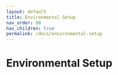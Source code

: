 ```yaml
---
layout: default
title: Environmental Setup
nav_order: 98
has_children: true
permalink: /docs/environmental-setup
---
```


# Environmental Setup

